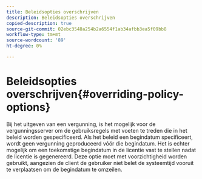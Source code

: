 ```yaml
---
title: Beleidsopties overschrijven
description: Beleidsopties overschrijven
copied-description: true
source-git-commit: 02ebc3548a254b2a6554f1ab34afbb3ea5f09bb8
workflow-type: tm+mt
source-wordcount: '89'
ht-degree: 0%

---
```


# Beleidsopties overschrijven{#overriding-policy-options}

Bij het uitgeven van een vergunning, is het mogelijk voor de vergunningsserver om de gebruiksregels met voeten te treden die in het beleid worden gespecificeerd. Als het beleid een begindatum specificeert, wordt geen vergunning geproduceerd vóór die begindatum. Het is echter mogelijk om een toekomstige begindatum in de licentie vast te stellen nadat de licentie is gegenereerd. Deze optie moet met voorzichtigheid worden gebruikt, aangezien de client de gebruiker niet belet de systeemtijd vooruit te verplaatsen om de begindatum te omzeilen.
